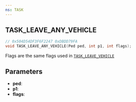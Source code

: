 ```yaml
---
ns: TASK
---
```

## TASK_LEAVE_ANY_VEHICLE

```c
// 0x504D54DF3F6F2247 0xDBDD79FA
void TASK_LEAVE_ANY_VEHICLE(Ped ped, int p1, int flags);
```

Flags are the same flags used in [`TASK_LEAVE_VEHICLE`](#_0xD3DBCE61A490BE02)

## Parameters
* **ped**: 
* **p1**: 
* **flags**: 


